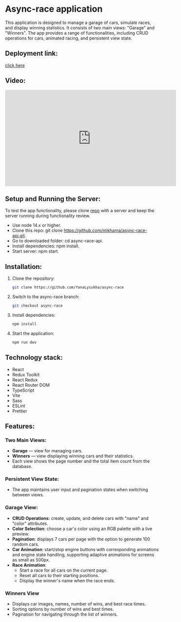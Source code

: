 # Async-race application

This application is designed to manage a garage of cars, simulate races, and display winning statistics. It consists of two main views: "Garage" and "Winners". The app provides a range of functionalities, including CRUD operations for cars, animated racing, and persistent view state.

## Deployment link:

[click here](https://async-races.netlify.app)

## Video:
<iframe width="560" height="315" src="https://www.loom.com/share/187100b3a87e4348b83133bb53af3355?sid=1d3adb0f-6511-460e-90fb-a3e8126c4bc3" frameborder="0" allowfullscreen></iframe>

## Setup and Running the Server:

To test the app functionality, please clone [repo](https://github.com/mikhama/async-race-api.git) with a server and keep the server running during functionality review.

- Use node 14.x or higher.
- Clone this repo: git clone https://github.com/mikhama/async-race-api.git.
- Go to downloaded folder: cd async-race-api.
- Install dependencies: npm install.
- Start server: npm start.

## Installation:

1. Clone the repository:
   ```bash
   git clone https://github.com/YanaLysukha/async-race
   ```
2. Switch to the async-race branch:
   ```bash
   git checkout async-race
   ```
3. Install dependencies:
   ```bash
   npm install
   ```
4. Start the application:
   ```bash
   npm run dev
   ```

## Technology stack:

- React
- Redux Toolkit
- React Redux
- React Router DOM
- TypeScript
- Vite
- Sass
- ESLint
- Prettier

## Features:

### Two Main Views:

- **Garage** — view for managing cars.
- **Winners** — view displaying winning cars and their statistics.
- Each view shows the page number and the total item count from the database.

### Persistent View State:

- The app maintains user input and pagination states when switching between views.

### Garage View:

- **CRUD Operations**: create, update, and delete cars with "name" and "color" attributes.
- **Color Selection**: choose a car's color using an RGB palette with a live preview.
- **Pagination**: displays 7 cars per page with the option to generate 100 random cars.
- **Car Animation**: start/stop engine buttons with corresponding animations and engine state handling, supporting adaptive animations for screens as small as 500px.
- **Race Animation**:
  - Start a race for all cars on the current page.
  - Reset all cars to their starting positions.
  - Display the winner's name when the race ends.

### Winners View

- Displays car images, names, number of wins, and best race times.
- Sorting options by number of wins and best times.
- Pagination for navigating through the list of winners.

